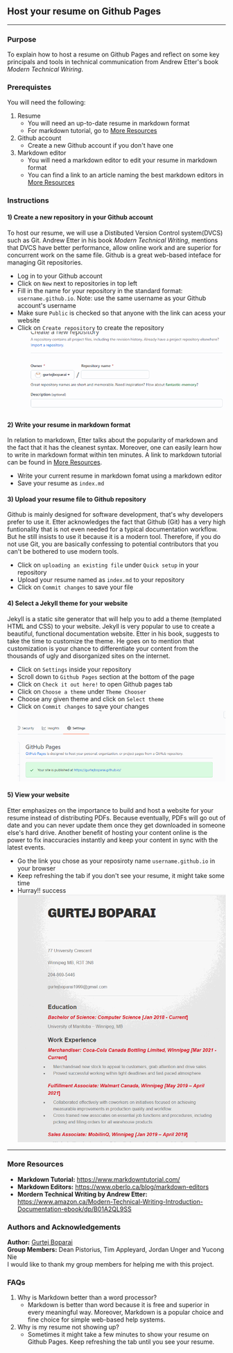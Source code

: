 ## Host your resume on Github Pages
------------
### Purpose
To explain how to host a resume on Github Pages and reflect on some key principals and tools in technical communication from Andrew Etter's book _Modern Technical Wriring_.

### Prerequistes
You will need the following:
1) Resume
   - You will need an up-to-date resume in markdown format
   - For markdown tutorial, go to [More Resources](#more-resources)
2) Github account
   - Create a new Github account if you don't have one
3) Markdown editor
   - You will need a markdown editor to edit your resume in markdown format
   - You can find a link to an article naming the best markdown editors in [More Resources](#more-resources)
  
### Instructions
#### 1) Create a new repository in your Github account
To host our resume, we will use a Distibuted Version Control system(DVCS) such as Git. Andrew Etter in his book _Modern Technical Writing_, mentions that DVCS have better performance, allow online work and are superior for concurrent work on the same file. Github is a great web-based inteface for managing Git repositories. 
- Log in to your Github account
- Click on `New` next to repositories in top left
- Fill in the name for your repository in the standard format: `username.github.io`. Note: use the same username as your Github account's username
- Make sure `Public` is checked so that anyone with the link can acess your website
- Click on `Create repository` to create the repository
![NewRepository](newRepository.gif)  

#### 2) Write your resume in markdown format
In relation to markdown, Etter talks about the popularity of markdown and the fact that it has the cleanest syntax. Moreover, one can easily learn how to write in markdown format within ten minutes. A link to markdown tutorial can be found in [More Resources](#more-resources).
- Write your current resume in markdown fomat using a markdown editor
- Save your resume as `index.md`
#### 3) Upload your resume file to Github repository
Github is mainly designed for software development, that's why developers prefer to use it. Etter acknowledges the fact that Github (Git) has a very high funtionality that is not even needed for a typical documentation workflow. But he still insists to use it because it is a modern tool. Therefore, if you do not use Git, you are basically confessing to potential contributors that you can't be bothered to use modern tools. 
- Click on `uploading an existing file` under `Quick setup` in your repository
- Upload your resume named as `index.md` to your repository
- Click on `Commit changes` to save your file
#### 4) Select a Jekyll theme for your website
Jekyll is a static site generator that will help you to add a theme (templated HTML and CSS) to your website. Jekyll is very popular to use to create a beautiful, functional documentation website. Etter in his book, suggests to take the time to customize the theme. He goes on to mention that customization is your chance to differentiate your content from the thousands of ugly and disorganized sites on the internet. 
- Click on `Settings` inside your repository
- Scroll down to `Github Pages` section at the bottom of the page
- Click on `Check it out here!` to open Github pages tab
- Click on `Choose a theme` under `Theme Chooser`
- Choose any given theme and click on `Select theme`  
- Click on `Commit changes` to save your changes
![ChangeTheme](changeTheme.gif)

#### 5) View your website
Etter emphasizes on the importance to build and host a website for your resume instead of distributing PDFs. Because eventually, PDFs will go out of date and you can never update them once they get downloaded in someone else's hard drive. Another benefit of hosting your content online is the power to fix inaccuracies instantly and keep your content in sync with the latest events.
- Go the link you chose as your reposiroty name `username.github.io` in your browser
- Keep refreshing the tab if you don't see your resume, it might take some time
- Hurray!! success
![MySite](mySite.gif)
------------
### More Resources

- **Markdown Tutorial:** https://www.markdowntutorial.com/  
- **Markdown Editors:** https://www.oberlo.ca/blog/markdown-editors  
- **Mordern Technical Writing by Andrew Etter:** https://www.amazon.ca/Modern-Technical-Writing-Introduction-Documentation-ebook/dp/B01A2QL9SS 

### Authors and Acknowledgements
**Author:** [Gurtej Boparai](https://github.com/gurtejboparai)  
**Group Members:** Dean Pistorius, Tim Appleyard, Jordan Unger and Yucong Nie  
I would like to thank my group members for helping me with this project.

### FAQs
1) Why is Markdown better than a word processor?
   - Markdown is better than word because it is free and superior in every meaningful way. Moreover, Markdown is a popular choice and fine choice for simple web-based help systems.
2) Why is my resume not showing up?
   - Sometimes it might take a few minutes to show your resume on Github Pages. Keep refreshing the tab until you see your resume. 
   






